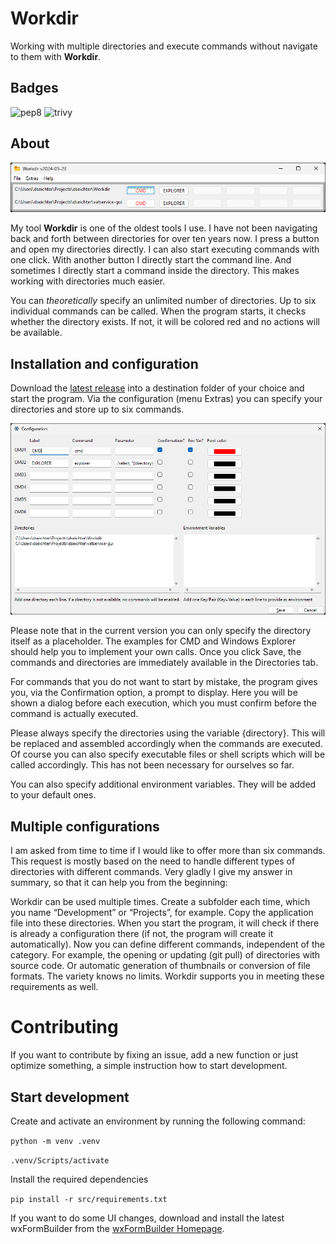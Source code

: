 # Workdir

Working with multiple directories and execute commands without navigate to them with **Workdir**.

## Badges

![pep8](https://github.com/dseichter/Workdir/actions/workflows/pep8.yml/badge.svg)
![trivy](https://github.com/dseichter/Workdir/actions/workflows/trivy.yml/badge.svg)

## About 

![Workdir](/images/workdir.png "Workdir")

My tool **Workdir** is one of the oldest tools I use. I have not been navigating back and forth between directories for over ten years now. I press a button and open my directories directly. I can also start executing commands with one click. With another button I directly start the command line. And sometimes I directly start a command inside the directory. This makes working with directories much easier.

You can *theoretically* specify an unlimited number of directories. Up to six individual commands can be called. When the program starts, it checks whether the directory exists. If not, it will be colored red and no actions will be available.

## Installation and configuration

Download the [latest release](https://github.com/dseichter/Workdir/releases) into a destination folder of your choice and start the program. Via the configuration (menu Extras) you can specify your directories and store up to six commands.

![Workdir - Configuration](/images/configuration.png "Workdir - Configuration")

Please note that in the current version you can only specify the directory itself as a placeholder. The examples for CMD and Windows Explorer should help you to implement your own calls. Once you click Save, the commands and directories are immediately available in the Directories tab.

For commands that you do not want to start by mistake, the program gives you, via the Confirmation option, a prompt to display. Here you will be shown a dialog before each execution, which you must confirm before the command is actually executed.

Please always specify the directories using the variable {directory}. This will be replaced and assembled accordingly when the commands are executed. Of course you can also specify executable files or shell scripts which will be called accordingly. This has not been necessary for ourselves so far.

You can also specify additional environment variables. They will be added to your default ones.

## Multiple configurations

I am asked from time to time if I would like to offer more than six commands. This request is mostly based on the need to handle different types of directories with different commands. Very gladly I give my answer in summary, so that it can help you from the beginning:

Workdir can be used multiple times. Create a subfolder each time, which you name “Development” or “Projects”, for example. Copy the application file into these directories. When you start the program, it will check if there is already a configuration there (if not, the program will create it automatically). Now you can define different commands, independent of the category. For example, the opening or updating (git pull) of directories with source code. Or automatic generation of thumbnails or conversion of file formats. The variety knows no limits. Workdir supports you in meeting these requirements as well.

# Contributing 

If you want to contribute by fixing an issue, add a new function or just optimize something, a simple instruction how to start development.

## Start development

Create and activate an environment by running the following command:

```python -m venv .venv```

```.venv/Scripts/activate```

Install the required dependencies

```pip install -r src/requirements.txt```

If you want to do some UI changes, download and install the latest wxFormBuilder from the [wxFormBuilder Homepage](https://github.com/wxFormBuilder/wxFormBuilder).
